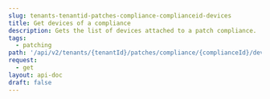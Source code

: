 ```yaml
---
slug: tenants-tenantid-patches-compliance-complianceid-devices
title: Get devices of a compliance
description: Gets the list of devices attached to a patch compliance.
tags:
  - patching
path: '/api/v2/tenants/{tenantId}/patches/compliance/{complianceId}/devices'
request:
  - get
layout: api-doc
draft: false
---
```


